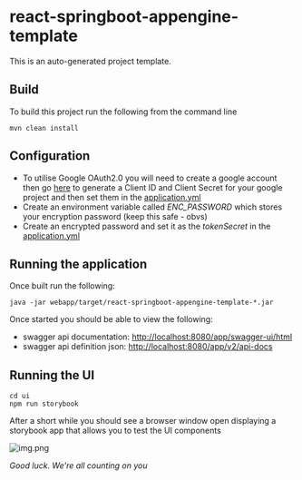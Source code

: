 # react-springboot-appengine-template

This is an auto-generated project template.

## Build
To build this project run the following from the command line
```shell
mvn clean install
```

## Configuration
* To utilise Google OAuth2.0 you will need to create a google account then go [here](https://console.cloud.google.com/apis/credentials) to generate a Client ID and Client Secret for your google project and then set them in the [application.yml](./webapp/src/main/resources/application.yml)
* Create an environment variable called *ENC_PASSWORD* which stores your encryption password (keep this safe - obvs)
* Create an encrypted password and set it as the *tokenSecret* in the [application.yml](./webapp/src/main/resources/application.yml)

## Running the application
Once built run the following:
```shell
java -jar webapp/target/react-springboot-appengine-template-*.jar
```
Once started you should be able to view the following:
* swagger api documentation: [http://localhost:8080/app/swagger-ui/html](http://localhost:8080/app/swagger-ui.html)
* swagger api definition json: [http://localhost:8080/app/v2/api-docs](http://localhost:8080/app/v2/api-docs)

## Running the UI
```shell
cd ui 
npm run storybook
```
After a short while you should see a browser window open displaying a storybook app that allows you to test the UI components

![img.png](https://preview.redd.it/nate1bd6wzxz.jpg?auto=webp&s=c155ebd29641ac27a48b8a5a0b38c670467e9a02)

_Good luck. We're all counting on you_